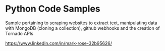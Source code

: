 # Python Code Samples

Sample pertaining to scraping websites to extract text, manipulating data with MongoDB (cloning a collection), github webhooks and the creation of Tornado APIs

https://www.linkedin.com/in/mark-rose-32b95626/
